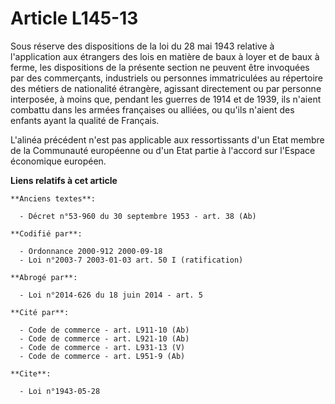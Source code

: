 # Article L145-13

Sous réserve des dispositions de la loi du 28 mai 1943 relative à l'application aux étrangers des lois en matière de baux à
loyer et de baux à ferme, les dispositions de la présente section ne peuvent être invoquées par des commerçants, industriels
ou personnes immatriculées au répertoire des métiers de nationalité étrangère, agissant directement ou par personne
interposée, à moins que, pendant les guerres de 1914 et de 1939, ils n'aient combattu dans les armées françaises ou alliées,
ou qu'ils n'aient des enfants ayant la qualité de Français.

L'alinéa précédent n'est pas applicable aux ressortissants d'un Etat membre de la Communauté européenne ou d'un Etat partie à
l'accord sur l'Espace économique européen.

**Liens relatifs à cet article**

	**Anciens textes**:

	  - Décret n°53-960 du 30 septembre 1953 - art. 38 (Ab)

	**Codifié par**:

	  - Ordonnance 2000-912 2000-09-18
	  - Loi n°2003-7 2003-01-03 art. 50 I (ratification)

	**Abrogé par**:

	  - Loi n°2014-626 du 18 juin 2014 - art. 5

	**Cité par**:

	  - Code de commerce - art. L911-10 (Ab)
	  - Code de commerce - art. L921-10 (Ab)
	  - Code de commerce - art. L931-13 (V)
	  - Code de commerce - art. L951-9 (Ab)

	**Cite**:

	  - Loi n°1943-05-28
